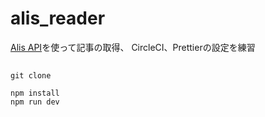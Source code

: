 # alis_reader
[Alis API](https://github.com/AlisProject/api-docs)を使って記事の取得、
CircleCI、Prettierの設定を練習
## 

```
git clone

npm install
npm run dev
```
